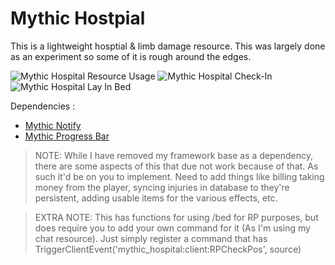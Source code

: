 # Mythic Hostpial
This is a lightweight hosptial & limb damage resource. This was largely done as an experiment so some of it is rough around the edges.

![Mythic Hospital Resource Usage](https://i.imgur.com/kZhUzw8.png)
![Mythic Hospital Check-In](https://i.imgur.com/y8VSWkQ.jpg)
![Mythic Hospital Lay In Bed](https://i.imgur.com/Hh5OvTz.jpg)

Dependencies :
- [Mythic Notify](https://github.com/mythicrp/mythic_notify)
- [Mythic Progress Bar](https://github.com/mythicrp/mythic_progbar)


> NOTE: While I have removed my framework base as a dependency, there are some aspects of this that due not work because of that. As such it'd be on you to implement. Need to add things like billing taking money from the player, syncing injuries in database to they're persistent, adding usable items for the various effects, etc.

> EXTRA NOTE: This has functions for using /bed for RP purposes, but does require you to add your own command for it (As I'm using my chat resource). Just simply register a command that has TriggerClientEvent('mythic_hospital:client:RPCheckPos', source)